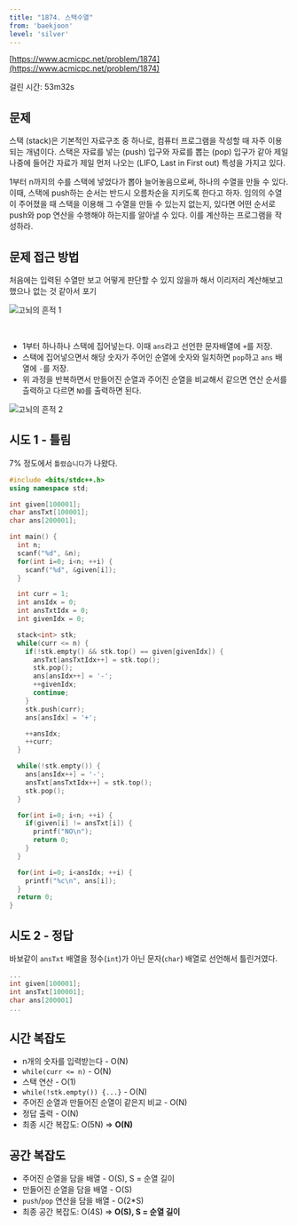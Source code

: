 ```yaml
---
title: "1874. 스택수열"
from: 'baekjoon'
level: 'silver'
---
```


[https://www.acmicpc.net/problem/1874](https://www.acmicpc.net/problem/1874)

걸린 시간: 53m32s 

## 문제

스택 (stack)은 기본적인 자료구조 중 하나로, 컴퓨터 프로그램을 작성할 때 자주 이용되는 개념이다. 스택은 자료를 넣는 (push) 입구와 자료를 뽑는 (pop) 입구가 같아 제일 나중에 들어간 자료가 제일 먼저 나오는 (LIFO, Last in First out) 특성을 가지고 있다.

1부터 n까지의 수를 스택에 넣었다가 뽑아 늘어놓음으로써, 하나의 수열을 만들 수 있다. 이때, 스택에 push하는 순서는 반드시 오름차순을 지키도록 한다고 하자. 임의의 수열이 주어졌을 때 스택을 이용해 그 수열을 만들 수 있는지 없는지, 있다면 어떤 순서로 push와 pop 연산을 수행해야 하는지를 알아낼 수 있다. 이를 계산하는 프로그램을 작성하라.

## 문제 접근 방법 
처음에는 입력된 수열만 보고 어떻게 판단할 수 있지 않을까 해서 이리저리 계산해보고 했으나 없는 것 같아서 포기

![고뇌의 흔적 1](/images/cp/1874-1.jpg)

<br/>

- 1부터 하나하나 스택에 집어넣는다. 이때 `ans`라고 선언한 문자배열에 `+`를 저장.
- 스택에 집어넣으면서 해당 숫자가 주어인 순열에 숫자와 일치하면 `pop`하고 `ans` 배열에 `-`를 저장.
- 위 과정을 반복하면서 만들어진 순열과 주어진 순열을 비교해서 같으면 연산 순서를 츨력하고 다르면 `NO`를 출력하면 된다.

![고뇌의 흔적 2](/images/cp/1874-2.jpg)
  

## 시도 1 - 틀림
7% 정도에서 `틀렸습니다`가 나왔다.

```cpp
#include <bits/stdc++.h> 
using namespace std;

int given[100001];
char ansTxt[100001];
char ans[200001];

int main() {
  int n;
  scanf("%d", &n);
  for(int i=0; i<n; ++i) {
    scanf("%d", &given[i]);
  }

  int curr = 1;
  int ansIdx = 0;
  int ansTxtIdx = 0;
  int givenIdx = 0;

  stack<int> stk;
  while(curr <= n) {
    if(!stk.empty() && stk.top() == given[givenIdx]) {
      ansTxt[ansTxtIdx++] = stk.top();
      stk.pop();
      ans[ansIdx++] = '-';
      ++givenIdx;
      continue;
    }
    stk.push(curr);
    ans[ansIdx] = '+';

    ++ansIdx;
    ++curr;
  }

  while(!stk.empty()) {
    ans[ansIdx++] = '-';
    ansTxt[ansTxtIdx++] = stk.top();
    stk.pop();
  }

  for(int i=0; i<n; ++i) {
    if(given[i] != ansTxt[i]) {
      printf("NO\n");
      return 0;
    }
  }

  for(int i=0; i<ansIdx; ++i) {
    printf("%c\n", ans[i]);
  }
  return 0;
}
```

## 시도 2 - 정답
바보같이 `ansTxt` 배열을 정수(`int`)가 아닌 문자(`char`) 배열로 선언해서 틀린거였다.

```cpp
...
int given[100001];
int ansTxt[100001];
char ans[200001]
...
```

## 시간 복잡도
- n개의 숫자를 입력받는다 - O(N)
- `while(curr <= n)` - O(N)
- 스택 연산 - O(1)
- `while(!stk.empty()) {...}` - O(N)
- 주어진 순열과 만들어진 순열이 같은지 비교 - O(N)
- 정답 출력 - O(N)
- 최종 시간 복잡도: O(5N) => **O(N)**

## 공간 복잡도
- 주어진 순열을 담을 배열 - O(S), S = 순열 길이
- 만들어진 순열을 담을 배열 - O(S)
- `push`/`pop` 연산을 담을 배열 - O(2*S)
- 최종 공간 복잡도: O(4S) => **O(S), S = 순열 길이**
  